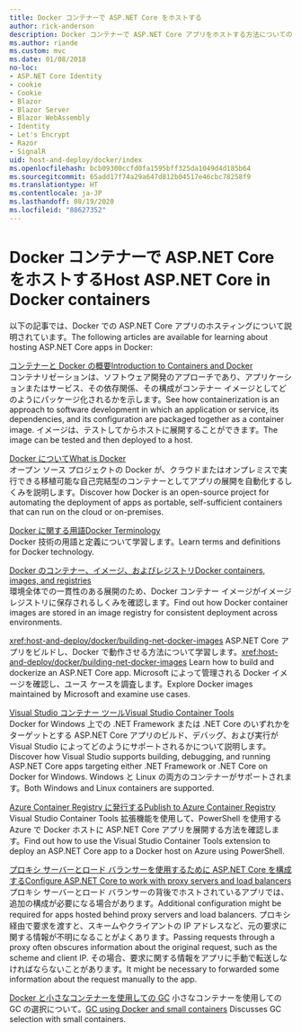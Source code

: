 ```yaml
---
title: Docker コンテナーで ASP.NET Core をホストする
author: rick-anderson
description: Docker コンテナーで ASP.NET Core アプリをホストする方法についてのリソースへのリンクを検出します。
ms.author: riande
ms.custom: mvc
ms.date: 01/08/2018
no-loc:
- ASP.NET Core Identity
- cookie
- Cookie
- Blazor
- Blazor Server
- Blazor WebAssembly
- Identity
- Let's Encrypt
- Razor
- SignalR
uid: host-and-deploy/docker/index
ms.openlocfilehash: bcb09300ccfd0fa1595bff325da1049d4d185b64
ms.sourcegitcommit: 65add17f74a29a647d812b04517e46cbc78258f9
ms.translationtype: HT
ms.contentlocale: ja-JP
ms.lasthandoff: 08/19/2020
ms.locfileid: "88627352"
---
```

# <a name="host-aspnet-core-in-docker-containers"></a><span data-ttu-id="a3829-103">Docker コンテナーで ASP.NET Core をホストする</span><span class="sxs-lookup"><span data-stu-id="a3829-103">Host ASP.NET Core in Docker containers</span></span>

<span data-ttu-id="a3829-104">以下の記事では、Docker での ASP.NET Core アプリのホスティングについて説明されています。</span><span class="sxs-lookup"><span data-stu-id="a3829-104">The following articles are available for learning about hosting ASP.NET Core apps in Docker:</span></span>

[<span data-ttu-id="a3829-105">コンテナーと Docker の概要</span><span class="sxs-lookup"><span data-stu-id="a3829-105">Introduction to Containers and Docker</span></span>](/dotnet/standard/microservices-architecture/container-docker-introduction/index)  
<span data-ttu-id="a3829-106">コンテナリゼーションは、ソフトウェア開発のアプローチであり、アプリケーションまたはサービス、その依存関係、その構成がコンテナー イメージとしてどのようにパッケージ化されるかを示します。</span><span class="sxs-lookup"><span data-stu-id="a3829-106">See how containerization is an approach to software development in which an application or service, its dependencies, and its configuration are packaged together as a container image.</span></span> <span data-ttu-id="a3829-107">イメージは、テストしてからホストに展開することができます。</span><span class="sxs-lookup"><span data-stu-id="a3829-107">The image can be tested and then deployed to a host.</span></span>

[<span data-ttu-id="a3829-108">Docker について</span><span class="sxs-lookup"><span data-stu-id="a3829-108">What is Docker</span></span>](/dotnet/standard/microservices-architecture/container-docker-introduction/docker-defined)  
<span data-ttu-id="a3829-109">オープン ソース プロジェクトの Docker が、クラウドまたはオンプレミスで実行できる移植可能な自己完結型のコンテナーとしてアプリの展開を自動化するしくみを説明します。</span><span class="sxs-lookup"><span data-stu-id="a3829-109">Discover how Docker is an open-source project for automating the deployment of apps as portable, self-sufficient containers that can run on the cloud or on-premises.</span></span>

[<span data-ttu-id="a3829-110">Docker に関する用語</span><span class="sxs-lookup"><span data-stu-id="a3829-110">Docker Terminology</span></span>](/dotnet/standard/microservices-architecture/container-docker-introduction/docker-terminology)  
<span data-ttu-id="a3829-111">Docker 技術の用語と定義について学習します。</span><span class="sxs-lookup"><span data-stu-id="a3829-111">Learn terms and definitions for Docker technology.</span></span>

[<span data-ttu-id="a3829-112">Docker のコンテナー、イメージ、およびレジストリ</span><span class="sxs-lookup"><span data-stu-id="a3829-112">Docker containers, images, and registries</span></span>](/dotnet/standard/microservices-architecture/container-docker-introduction/docker-containers-images-registries)  
<span data-ttu-id="a3829-113">環境全体での一貫性のある展開のため、Docker コンテナー イメージがイメージ レジストリに保存されるしくみを確認します。</span><span class="sxs-lookup"><span data-stu-id="a3829-113">Find out how Docker container images are stored in an image registry for consistent deployment across environments.</span></span>

<span data-ttu-id="a3829-114"><xref:host-and-deploy/docker/building-net-docker-images> ASP.NET Core アプリをビルドし、Docker で動作させる方法について学習します。</span><span class="sxs-lookup"><span data-stu-id="a3829-114"><xref:host-and-deploy/docker/building-net-docker-images> Learn how to build and dockerize an ASP.NET Core app.</span></span> <span data-ttu-id="a3829-115">Microsoft によって管理される Docker イメージを確認し、ユース ケースを調査します。</span><span class="sxs-lookup"><span data-stu-id="a3829-115">Explore Docker images maintained by Microsoft and examine use cases.</span></span>

[<span data-ttu-id="a3829-116">Visual Studio コンテナー ツール</span><span class="sxs-lookup"><span data-stu-id="a3829-116">Visual Studio Container Tools</span></span>](xref:host-and-deploy/docker/visual-studio-tools-for-docker)  
<span data-ttu-id="a3829-117">Docker for Windows 上での .NET Framework または .NET Core のいずれかをターゲットとする ASP.NET Core アプリのビルド、デバッグ、および実行が Visual Studio によってどのようにサポートされるかについて説明します。</span><span class="sxs-lookup"><span data-stu-id="a3829-117">Discover how Visual Studio supports building, debugging, and running ASP.NET Core apps targeting either .NET Framework or .NET Core on Docker for Windows.</span></span> <span data-ttu-id="a3829-118">Windows と Linux の両方のコンテナーがサポートされます。</span><span class="sxs-lookup"><span data-stu-id="a3829-118">Both Windows and Linux containers are supported.</span></span>

[<span data-ttu-id="a3829-119">Azure Container Registry に発行する</span><span class="sxs-lookup"><span data-stu-id="a3829-119">Publish to Azure Container Registry</span></span>](/azure/vs-azure-tools-docker-hosting-web-apps-in-docker)  
<span data-ttu-id="a3829-120">Visual Studio Container Tools 拡張機能を使用して、PowerShell を使用する Azure で Docker ホストに ASP.NET Core アプリを展開する方法を確認します。</span><span class="sxs-lookup"><span data-stu-id="a3829-120">Find out how to use the Visual Studio Container Tools extension to deploy an ASP.NET Core app to a Docker host on Azure using PowerShell.</span></span>

[<span data-ttu-id="a3829-121">プロキシ サーバーとロード バランサーを使用するために ASP.NET Core を構成する</span><span class="sxs-lookup"><span data-stu-id="a3829-121">Configure ASP.NET Core to work with proxy servers and load balancers</span></span>](xref:host-and-deploy/proxy-load-balancer)  
<span data-ttu-id="a3829-122">プロキシ サーバーとロード バランサーの背後でホストされているアプリでは、追加の構成が必要になる場合があります。</span><span class="sxs-lookup"><span data-stu-id="a3829-122">Additional configuration might be required for apps hosted behind proxy servers and load balancers.</span></span> <span data-ttu-id="a3829-123">プロキシ経由で要求を渡すと、スキームやクライアントの IP アドレスなど、元の要求に関する情報が不明になることがよくあります。</span><span class="sxs-lookup"><span data-stu-id="a3829-123">Passing requests through a proxy often obscures information about the original request, such as the scheme and client IP.</span></span> <span data-ttu-id="a3829-124">その場合、要求に関する情報をアプリに手動で転送しなければならないことがあります。</span><span class="sxs-lookup"><span data-stu-id="a3829-124">It might be necessary to forwarded some information about the request manually to the app.</span></span>

<span data-ttu-id="a3829-125">[Docker と小さなコンテナーを使用しての GC](xref:performance/memory#sc) 小さなコンテナーを使用しての GC の選択について。</span><span class="sxs-lookup"><span data-stu-id="a3829-125">[GC using Docker and small containers](xref:performance/memory#sc) Discusses GC selection with small containers.</span></span>